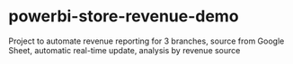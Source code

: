# powerbi-store-revenue-demo
Project to automate revenue reporting for 3 branches, source from Google Sheet, automatic real-time update, analysis by revenue source

